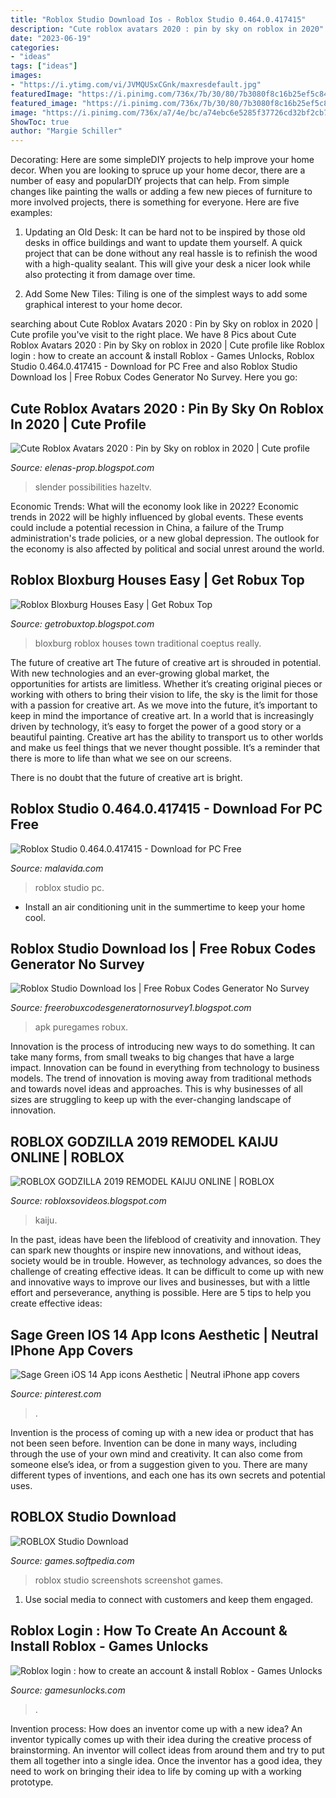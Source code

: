 ```yaml
---
title: "Roblox Studio Download Ios - Roblox Studio 0.464.0.417415"
description: "Cute roblox avatars 2020 : pin by sky on roblox in 2020"
date: "2023-06-19"
categories:
- "ideas"
tags: ["ideas"]
images:
- "https://i.ytimg.com/vi/JVMQUSxCGnk/maxresdefault.jpg"
featuredImage: "https://i.pinimg.com/736x/7b/30/80/7b3080f8c16b25ef5c84d0c244274380.jpg"
featured_image: "https://i.pinimg.com/736x/7b/30/80/7b3080f8c16b25ef5c84d0c244274380.jpg"
image: "https://i.pinimg.com/736x/a7/4e/bc/a74ebc6e5285f37726cd32bf2cb7784e.jpg"
ShowToc: true
author: "Margie Schiller"
---
```



Decorating: Here are some simpleDIY projects to help improve your home decor.
When you are looking to spruce up your home decor, there are a number of easy and popularDIY projects that can help. From simple changes like painting the walls or adding a few new pieces of furniture to more involved projects, there is something for everyone. Here are five examples:
1. Updating an Old Desk: It can be hard not to be inspired by those old desks in office buildings and want to update them yourself. A quick project that can be done without any real hassle is to refinish the wood with a high-quality sealant. This will give your desk a nicer look while also protecting it from damage over time.

2. Add Some New Tiles: Tiling is one of the simplest ways to add some graphical interest to your home decor.

	

		
searching about Cute Roblox Avatars 2020 : Pin by Sky on roblox in 2020 | Cute profile you've visit to the right place. We have 8 Pics about Cute Roblox Avatars 2020 : Pin by Sky on roblox in 2020 | Cute profile like Roblox login : how to create an account &amp; install Roblox - Games Unlocks, Roblox Studio 0.464.0.417415 - Download for PC Free and also Roblox Studio Download Ios | Free Robux Codes Generator No Survey. Here you go:
		
    
## Cute Roblox Avatars 2020 : Pin By Sky On Roblox In 2020 | Cute Profile

<img loading=lazy src="https://i.pinimg.com/736x/a7/4e/bc/a74ebc6e5285f37726cd32bf2cb7784e.jpg" onerror="this.onerror=null;this.src='https://tse4.mm.bing.net/th?id=OIP.f-06IDZWPhIQqWbC2xXUCwAAAA&amp;pid=15.1';" alt="Cute Roblox Avatars 2020 : Pin by Sky on roblox in 2020 | Cute profile">

_Source: elenas-prop.blogspot.com_

>slender possibilities hazeltv. 

	

Economic Trends: What will the economy look like in 2022?
Economic trends in 2022 will be highly influenced by global events. These events could include a potential recession in China, a failure of the Trump administration's trade policies, or a new global depression. The outlook for the economy is also affected by political and social unrest around the world.

    
## Roblox Bloxburg Houses Easy | Get Robux Top

<img loading=lazy src="https://lh6.googleusercontent.com/proxy/NWlqbNP70y-lwGb3ylge6QbxJqYmBx18fNXwFRT46_hfz-nrEQX7h1_qpjMnIJ_PrteAdxSG3DP0jhQCFA6er0FjbQ=w1200-h630-p-k-no-nu" onerror="this.onerror=null;this.src='https://tse2.mm.bing.net/th?id=OIP.P9X515ikVH1u5O2ZX-jgpgHaDv&amp;pid=15.1';" alt="Roblox Bloxburg Houses Easy | Get Robux Top">

_Source: getrobuxtop.blogspot.com_

>bloxburg roblox houses town traditional coeptus really. 

	

The future of creative art
The future of creative art is shrouded in potential. With new technologies and an ever-growing global market, the opportunities for artists are limitless. Whether it’s creating original pieces or working with others to bring their vision to life, the sky is the limit for those with a passion for creative art.
As we move into the future, it’s important to keep in mind the importance of creative art. In a world that is increasingly driven by technology, it’s easy to forget the power of a good story or a beautiful painting. Creative art has the ability to transport us to other worlds and make us feel things that we never thought possible. It’s a reminder that there is more to life than what we see on our screens.

There is no doubt that the future of creative art is bright.

    
## Roblox Studio 0.464.0.417415 - Download For PC Free

<img loading=lazy src="https://imag.malavida.com/mvimgbig/download-fs/roblox-studio-23812-5.jpg" onerror="this.onerror=null;this.src='https://tse4.mm.bing.net/th?id=OIP._K8OKMWRVol1CEaNV1dqGAHaFE&amp;pid=15.1';" alt="Roblox Studio 0.464.0.417415 - Download for PC Free">

_Source: malavida.com_

>roblox studio pc. 

	

- Install an air conditioning unit in the summertime to keep your home cool.

    
## Roblox Studio Download Ios | Free Robux Codes Generator No Survey

<img loading=lazy src="https://lh5.googleusercontent.com/proxy/OSVNjhAbCO3oUB0TqHBXErx-NsfDvDswf6MW2Wmo1BTXBBKQxi4rvs_hqUNkjAQZSmoyhEjLO0Vv1SnL73Fb6KuH-2RzKskV3JE-mV-XmaFVC2Llq2-hLcfJNJwm5UcEzsuDZhFGSTh40g=w1200-h630-p-k-no-nu" onerror="this.onerror=null;this.src='https://tse3.mm.bing.net/th?id=OIP.5y833mnt7RLHRw1t9tDkSwHaEK&amp;pid=15.1';" alt="Roblox Studio Download Ios | Free Robux Codes Generator No Survey">

_Source: freerobuxcodesgeneratornosurvey1.blogspot.com_

>apk puregames robux. 

	

Innovation is the process of introducing new ways to do something. It can take many forms, from small tweaks to big changes that have a large impact. Innovation can be found in everything from technology to business models. The trend of innovation is moving away from traditional methods and towards novel ideas and approaches. This is why businesses of all sizes are struggling to keep up with the ever-changing landscape of innovation.

    
## ROBLOX GODZILLA 2019 REMODEL KAIJU ONLINE | ROBLOX

<img loading=lazy src="https://i.ytimg.com/vi/JVMQUSxCGnk/maxresdefault.jpg" onerror="this.onerror=null;this.src='https://tse1.mm.bing.net/th?id=OIP.rV0KJ_GmfOYrm-3Ro2KA-gHaEK&amp;pid=15.1';" alt="ROBLOX GODZILLA 2019 REMODEL KAIJU ONLINE | ROBLOX">

_Source: robloxsovideos.blogspot.com_

>kaiju. 

	

In the past, ideas have been the lifeblood of creativity and innovation. They can spark new thoughts or inspire new innovations, and without ideas, society would be in trouble. However, as technology advances, so does the challenge of creating effective ideas. It can be difficult to come up with new and innovative ways to improve our lives and businesses, but with a little effort and perseverance, anything is possible. Here are 5 tips to help you create effective ideas: 
    
## Sage Green IOS 14 App Icons Aesthetic | Neutral IPhone App Covers

<img loading=lazy src="https://i.pinimg.com/736x/7b/30/80/7b3080f8c16b25ef5c84d0c244274380.jpg" onerror="this.onerror=null;this.src='https://tse2.mm.bing.net/th?id=OIP.T_t6irMMZEKfFIUYqMNZfQHaNK&amp;pid=15.1';" alt="Sage Green iOS 14 App icons Aesthetic | Neutral iPhone app covers">

_Source: pinterest.com_

>. 

	

Invention is the process of coming up with a new idea or product that has not been seen before. Invention can be done in many ways, including through the use of your own mind and creativity. It can also come from someone else’s idea, or from a suggestion given to you. There are many different types of inventions, and each one has its own secrets and potential uses.

    
## ROBLOX Studio Download

<img loading=lazy src="https://games-cdn.softpedia.com/screenshots/ROBLOX-Studio_1.jpg" onerror="this.onerror=null;this.src='https://tse2.mm.bing.net/th?id=OIP.DIx5Kk0ihiHi3MZXvgIr6gHaDy&amp;pid=15.1';" alt="ROBLOX Studio Download">

_Source: games.softpedia.com_

>roblox studio screenshots screenshot games. 

	

1. Use social media to connect with customers and keep them engaged.

    
## Roblox Login : How To Create An Account &amp; Install Roblox - Games Unlocks

<img loading=lazy src="https://gamesunlocks.com/wp-content/uploads/2021/01/roblox-login-signup-download-1024x538.jpg" onerror="this.onerror=null;this.src='https://tse2.mm.bing.net/th?id=OIP.D50CY6sdqVMkVRTckTrt3wHaD5&amp;pid=15.1';" alt="Roblox login : how to create an account &amp; install Roblox - Games Unlocks">

_Source: gamesunlocks.com_

>. 

	

Invention process: How does an inventor come up with a new idea?
An inventor typically comes up with their idea during the creative process of brainstorming. An inventor will collect ideas from around them and try to put them all together into a single idea. Once the inventor has a good idea, they need to work on bringing their idea to life by coming up with a working prototype.

